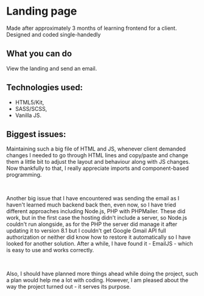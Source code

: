 # Landing page
Made after approximately 3 months of learning frontend for a client. Designed and coded single-handedly

## What you can do
View the landing and send an email.

## Technologies used:
- HTML5/Kit, <br>
- SASS/SCSS, <br>
- Vanilla JS.

## Biggest issues:
Maintaining such a big file of HTML and JS, whenever client demanded changes I needed to go through HTML lines and copy/paste and change them a little bit to adjust the layout and behaviour along with JS changes. Now thankfully to that, I really appreciate
imports and component-based programming.

<br> 

Another big issue that I have encountered was sending the email as I haven't learned much backend back then, even now, so I have tried different approaches including Node.js, PHP with PHPMailer. These did work, but in the first case the hosting didn't
include a server, so Node.js couldn't run alongside, as for the PHP the server did manage it after updating it to version 8.1 but I couldn't get Google Gmail API full authorization or neither did know how to restore it automatically so I have looked
for another solution. After a while, I have found it - EmailJS - which is easy to use and works correctly.

<br>

Also, I should have planned more things ahead while doing the project, such a plan would help me a lot with coding. However, I am pleased about the way the project turned out - it serves its purpose.
